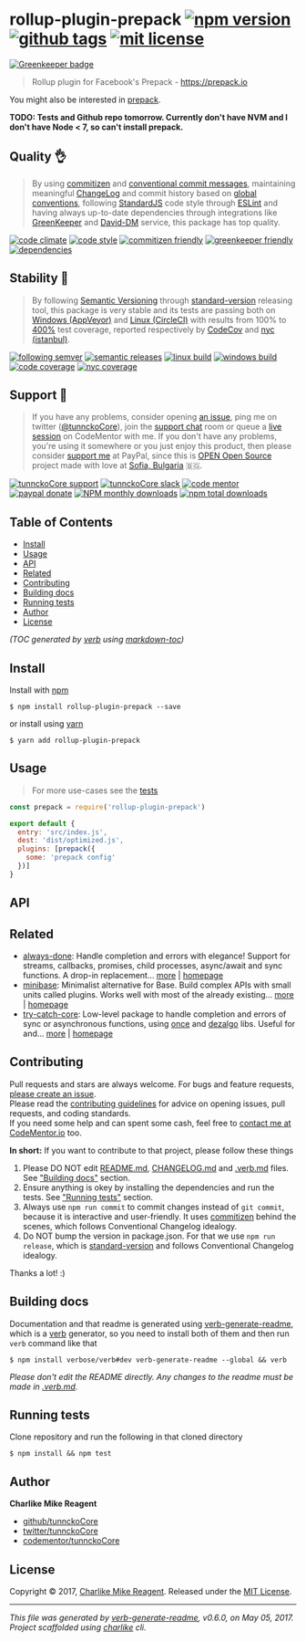 # rollup-plugin-prepack [![npm version][npmv-img]][npmv-url] [![github tags][ghtag-img]][ghtag-url] [![mit license][license-img]][license-url]

[![Greenkeeper badge](https://badges.greenkeeper.io/tunnckoCore/rollup-plugin-prepack.svg)](https://greenkeeper.io/)

> Rollup plugin for Facebook's Prepack - https://prepack.io

You might also be interested in [prepack](https://github.com/facebook/prepack).

**TODO: Tests and Github repo tomorrow. Currently don't have NVM and I don't have Node < 7, so can't install prepack.**

## Quality 👌

> By using [commitizen][czfriendly-url] and [conventional commit messages][conventional-messages-url],
maintaining meaningful [ChangeLog][changelogmd-url]
and commit history based on [global conventions][conventions-url],
following [StandardJS][standard-url] code style through [ESLint][eslint-url] and
having always up-to-date dependencies through integrations
like [GreenKeeper][gk-integration-url] and [David-DM][daviddm-url] service,
this package has top quality.

[![code climate][codeclimate-img]][codeclimate-url]
[![code style][standard-img]][standard-url]
[![commitizen friendly][czfriendly-img]][czfriendly-url]
[![greenkeeper friendly][gkfriendly-img]][gkfriendly-url]
[![dependencies][daviddm-deps-img]][daviddm-deps-url]
<!-- uncomment when need -->
<!-- [![develop deps][daviddm-devdeps-img]][daviddm-devdeps-url] -->

## Stability 💯

> By following [Semantic Versioning][semver-url] through [standard-version][] releasing tool,
this package is very stable and its tests are passing both on [Windows (AppVeyor)][appveyor-ci-url]
and [Linux (CircleCI)][circle-ci-url] with results
from 100% to [400%][absolute-coverage-url] test coverage, reported respectively
by [CodeCov][codecov-coverage-url] and [nyc (istanbul)][nyc-istanbul-url].

[![following semver][following-semver-img]][following-semver-url]
[![semantic releases][strelease-img]][strelease-url]
[![linux build][circle-img]][circle-url]
[![windows build][appveyor-img]][appveyor-url]
[![code coverage][codecov-img]][codecov-url]
[![nyc coverage][istanbulcov-img]][istanbulcov-url]

## Support :clap:

> If you have any problems, consider opening [an issue][open-issue-url],
ping me on twitter ([@tunnckoCore][tunnckocore-twitter-url]),
join the [support chat][supportchat-url] room
or queue a [live session][codementor-url] on CodeMentor with me.
If you don't have any problems, you're using it somewhere or
you just enjoy this product, then please consider [support me][paypalme-url] at PayPal,
since this is [OPEN Open Source][opensource-project-url] project made
with love at [Sofia, Bulgaria][bulgaria-url] 🇧🇬.

[![tunnckoCore support][supportchat-img]][supportchat-url]
[![tunnckoCore slack][slackchat-img]][slackchat-url]
[![code mentor][codementor-img]][codementor-url]
[![paypal donate][paypalme-img]][paypalme-url]
[![NPM monthly downloads](https://img.shields.io/npm/dm/rollup-plugin-prepack.svg?style=flat)](https://npmjs.org/package/rollup-plugin-prepack)
[![npm total downloads][downloads-img]][downloads-url]

## Table of Contents
- [Install](#install)
- [Usage](#usage)
- [API](#api)
- [Related](#related)
- [Contributing](#contributing)
- [Building docs](#building-docs)
- [Running tests](#running-tests)
- [Author](#author)
- [License](#license)

_(TOC generated by [verb](https://github.com/verbose/verb) using [markdown-toc](https://github.com/jonschlinkert/markdown-toc))_

## Install
Install with [npm](https://www.npmjs.com/)

```
$ npm install rollup-plugin-prepack --save
```

or install using [yarn](https://yarnpkg.com)

```
$ yarn add rollup-plugin-prepack
```

## Usage
> For more use-cases see the [tests](test.js)

```js
const prepack = require('rollup-plugin-prepack')

export default {
  entry: 'src/index.js',
  dest: 'dist/optimized.js',
  plugins: [prepack({
    some: 'prepack config'
  })]
}
```

## API

## Related
- [always-done](https://www.npmjs.com/package/always-done): Handle completion and errors with elegance! Support for streams, callbacks, promises, child processes, async/await and sync functions. A drop-in replacement… [more](https://github.com/hybridables/always-done#readme) | [homepage](https://github.com/hybridables/always-done#readme "Handle completion and errors with elegance! Support for streams, callbacks, promises, child processes, async/await and sync functions. A drop-in replacement for [async-done][] - pass 100% of its tests plus more")
- [minibase](https://www.npmjs.com/package/minibase): Minimalist alternative for Base. Build complex APIs with small units called plugins. Works well with most of the already existing… [more](https://github.com/node-minibase/minibase#readme) | [homepage](https://github.com/node-minibase/minibase#readme "Minimalist alternative for Base. Build complex APIs with small units called plugins. Works well with most of the already existing [base][] plugins.")
- [try-catch-core](https://www.npmjs.com/package/try-catch-core): Low-level package to handle completion and errors of sync or asynchronous functions, using [once][] and [dezalgo][] libs. Useful for and… [more](https://github.com/hybridables/try-catch-core#readme) | [homepage](https://github.com/hybridables/try-catch-core#readme "Low-level package to handle completion and errors of sync or asynchronous functions, using [once][] and [dezalgo][] libs. Useful for and used in higher-level libs such as [always-done][] to handle completion of anything.")

## Contributing
Pull requests and stars are always welcome. For bugs and feature requests, [please create an issue][open-issue-url].  
Please read the [contributing guidelines][contributing-url] for advice on opening issues, pull requests, and coding standards.  
If you need some help and can spent some cash, feel free to [contact me at CodeMentor.io][codementor-url] too.

**In short:** If you want to contribute to that project, please follow these things

1. Please DO NOT edit [README.md](README.md), [CHANGELOG.md][changelogmd-url] and [.verb.md](.verb.md) files. See ["Building docs"](#building-docs) section.
2. Ensure anything is okey by installing the dependencies and run the tests. See ["Running tests"](#running-tests) section.
3. Always use `npm run commit` to commit changes instead of `git commit`, because it is interactive and user-friendly. It uses [commitizen][] behind the scenes, which follows Conventional Changelog idealogy.
4. Do NOT bump the version in package.json. For that we use `npm run release`, which is [standard-version][] and follows Conventional Changelog idealogy.

Thanks a lot! :)

## Building docs
Documentation and that readme is generated using [verb-generate-readme][], which is a [verb][] generator, so you need to install both of them and then run `verb` command like that

```
$ npm install verbose/verb#dev verb-generate-readme --global && verb
```

_Please don't edit the README directly. Any changes to the readme must be made in [.verb.md](.verb.md)._

## Running tests
Clone repository and run the following in that cloned directory

```
$ npm install && npm test
```

## Author
**Charlike Mike Reagent**

+ [github/tunnckoCore](https://github.com/tunnckoCore)
+ [twitter/tunnckoCore](https://twitter.com/tunnckoCore)
+ [codementor/tunnckoCore](https://codementor.io/tunnckoCore)

## License
Copyright © 2017, [Charlike Mike Reagent](https://i.am.charlike.online). Released under the [MIT License](LICENSE).

***

_This file was generated by [verb-generate-readme](https://github.com/verbose/verb-generate-readme), v0.6.0, on May 05, 2017._  
_Project scaffolded using [charlike][] cli._

[always-done]: https://github.com/hybridables/always-done
[async-done]: https://github.com/gulpjs/async-done
[base]: https://github.com/node-base/base
[charlike]: https://github.com/tunnckoCore/charlike
[commitizen]: https://github.com/commitizen/cz-cli
[dezalgo]: https://github.com/npm/dezalgo
[once]: https://github.com/isaacs/once
[standard-version]: https://github.com/conventional-changelog/standard-version
[verb-generate-readme]: https://github.com/verbose/verb-generate-readme
[verb]: https://github.com/verbose/verb

[license-url]: https://github.com/tunnckoCore/rollup-plugin-prepack/blob/master/LICENSE
[license-img]: https://img.shields.io/npm/l/rollup-plugin-prepack.svg

[downloads-url]: https://www.npmjs.com/package/rollup-plugin-prepack
[downloads-img]: https://img.shields.io/npm/dt/rollup-plugin-prepack.svg

[codeclimate-url]: https://codeclimate.com/github/tunnckoCore/rollup-plugin-prepack
[codeclimate-img]: https://img.shields.io/codeclimate/github/tunnckoCore/rollup-plugin-prepack.svg

[circle-url]: https://circleci.com/gh/tunnckoCore/rollup-plugin-prepack
[circle-img]: https://img.shields.io/circleci/project/github/tunnckoCore/rollup-plugin-prepack/master.svg?label=linux

[appveyor-url]: https://ci.appveyor.com/project/tunnckoCore/rollup-plugin-prepack
[appveyor-img]: https://img.shields.io/appveyor/ci/tunnckoCore/rollup-plugin-prepack/master.svg?label=windows

[codecov-url]: https://codecov.io/gh/tunnckoCore/rollup-plugin-prepack
[codecov-img]: https://img.shields.io/codecov/c/github/tunnckoCore/rollup-plugin-prepack/master.svg?label=codecov

[daviddm-deps-url]: https://david-dm.org/tunnckoCore/rollup-plugin-prepack
[daviddm-deps-img]: https://img.shields.io/david/tunnckoCore/rollup-plugin-prepack.svg

[daviddm-devdeps-url]: https://david-dm.org/tunnckoCore/rollup-plugin-prepack?type=dev
[daviddm-devdeps-img]: https://img.shields.io/david/dev/tunnckoCore/rollup-plugin-prepack.svg

[ghtag-url]: https://github.com/tunnckoCore/rollup-plugin-prepack/tags
[ghtag-img]: https://img.shields.io/github/tag/tunnckoCore/rollup-plugin-prepack.svg?label=github%20tag

[npmv-url]: https://www.npmjs.com/package/rollup-plugin-prepack
[npmv-img]: https://img.shields.io/npm/v/rollup-plugin-prepack.svg?label=npm%20version

[standard-url]: https://github.com/feross/standard
[standard-img]: https://img.shields.io/badge/code%20style-standard-brightgreen.svg

[paypalme-url]: https://www.paypal.me/tunnckoCore/5usd
[paypalme-img]: https://img.shields.io/badge/paypal-donate-brightgreen.svg

[czfriendly-url]: http://commitizen.github.io/cz-cli
[czfriendly-img]: https://img.shields.io/badge/commitizen-friendly-brightgreen.svg

[gkfriendly-url]: https://greenkeeper.io/
[gkfriendly-img]: https://img.shields.io/badge/greenkeeper-friendly-brightgreen.svg

[codementor-url]: https://www.codementor.io/tunnckocore?utm_source=github&utm_medium=button&utm_term=tunnckocore&utm_campaign=github
[codementor-img]: https://img.shields.io/badge/code%20mentor-live%20session-brightgreen.svg

[istanbulcov-url]: https://twitter.com/tunnckoCore/status/841768516965568512
[istanbulcov-img]: https://img.shields.io/badge/istanbul-400%25-brightgreen.svg

[following-semver-url]: http://semver.org
[following-semver-img]: https://img.shields.io/badge/following-semver-brightgreen.svg

[strelease-url]: https://github.com/conventional-changelog/standard-version
[strelease-img]: https://img.shields.io/badge/using-standard%20version-brightgreen.svg

[supportchat-url]: https://gitter.im/tunnckoCore/support
[supportchat-img]: https://img.shields.io/gitter/room/tunnckoCore/support.svg?colorB=049372

[slackchat-url]: https://tunnckocore-slack.now.sh/
[slackchat-img]: https://img.shields.io/badge/join-slack%20chat-F62459.svg

[bulgaria-url]: https://www.google.bg/search?q=Sofia%2C+Bulgaria "One of the top 10 best places for start-up business in the world, especially in IT technologies"

[changelogmd-url]: https://github.com/tunnckoCore/rollup-plugin-prepack/blob/master/CHANGELOG.md
[conventions-url]: https://github.com/bcoe/conventional-changelog-standard/blob/master/convention.md
[tunnckocore-twitter-url]: https://twitter.com/tunnckoCore
[opensource-project-url]: http://openopensource.org
[nyc-istanbul-url]: https://istanbul.js.org
[circle-ci-url]: https://circleci.com
[appveyor-ci-url]: https://appveyor.com
[codecov-coverage-url]: https://codecov.io
[semver-url]: http://semver.org
[eslint-url]: http://eslint.org
[conventional-messages-url]: https://github.com/conventional-changelog/conventional-changelog
[gk-integration-url]: https://github.com/integration/greenkeeper
[daviddm-url]: https://david-dm.org
[open-issue-url]: https://github.com/tunnckoCore/rollup-plugin-prepack/issues/new
[contributing-url]: https://github.com/tunnckoCore/rollup-plugin-prepack/blob/master/CONTRIBUTING.md
[absolute-coverage-url]: https://github.com/tunnckoCore/rollup-plugin-prepack/blob/master/package.json

